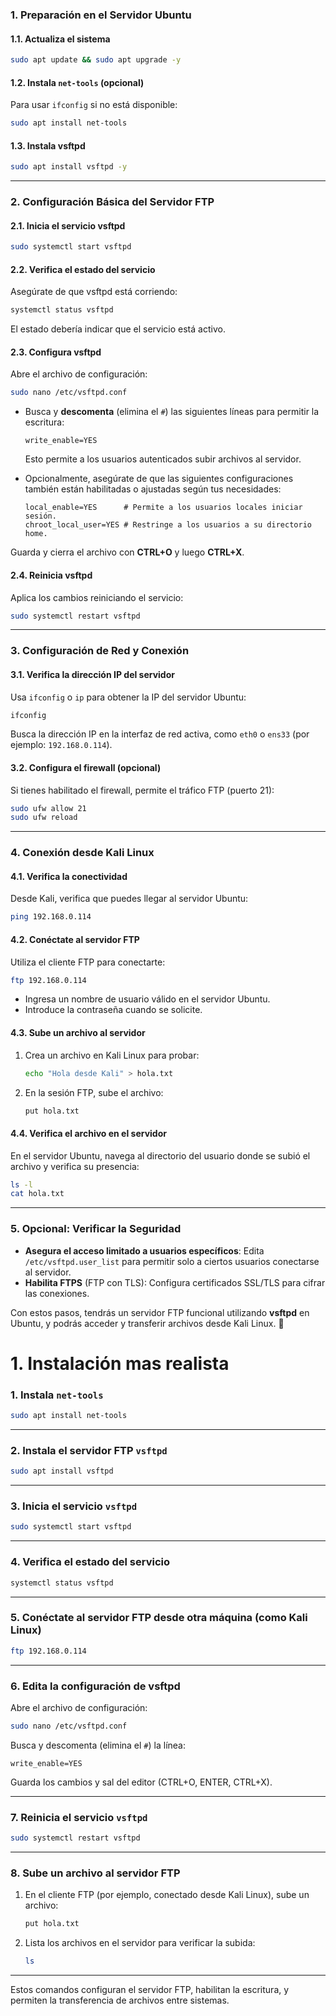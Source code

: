 ### **1. Preparación en el Servidor Ubuntu**

#### **1.1. Actualiza el sistema**

```bash
sudo apt update && sudo apt upgrade -y
```

#### **1.2. Instala `net-tools` (opcional)**

Para usar `ifconfig` si no está disponible:

```bash
sudo apt install net-tools
```

#### **1.3. Instala vsftpd**

```bash
sudo apt install vsftpd -y
```

---

### **2. Configuración Básica del Servidor FTP**

#### **2.1. Inicia el servicio vsftpd**

```bash
sudo systemctl start vsftpd
```

#### **2.2. Verifica el estado del servicio**

Asegúrate de que vsftpd está corriendo:

```bash
systemctl status vsftpd
```

El estado debería indicar que el servicio está activo.

#### **2.3. Configura vsftpd**

Abre el archivo de configuración:

```bash
sudo nano /etc/vsftpd.conf
```

- Busca y **descomenta** (elimina el `#`) las siguientes líneas para permitir la escritura:
    
    ```
    write_enable=YES
    ```
    
    Esto permite a los usuarios autenticados subir archivos al servidor.
    
- Opcionalmente, asegúrate de que las siguientes configuraciones también están habilitadas o ajustadas según tus necesidades:
    
    ```
    local_enable=YES      # Permite a los usuarios locales iniciar sesión.
    chroot_local_user=YES # Restringe a los usuarios a su directorio home.
    ```
    

Guarda y cierra el archivo con **CTRL+O** y luego **CTRL+X**.

#### **2.4. Reinicia vsftpd**

Aplica los cambios reiniciando el servicio:

```bash
sudo systemctl restart vsftpd
```

---

### **3. Configuración de Red y Conexión**

#### **3.1. Verifica la dirección IP del servidor**

Usa `ifconfig` o `ip` para obtener la IP del servidor Ubuntu:

```bash
ifconfig
```

Busca la dirección IP en la interfaz de red activa, como `eth0` o `ens33` (por ejemplo: `192.168.0.114`).

#### **3.2. Configura el firewall (opcional)**

Si tienes habilitado el firewall, permite el tráfico FTP (puerto 21):

```bash
sudo ufw allow 21
sudo ufw reload
```

---

### **4. Conexión desde Kali Linux**

#### **4.1. Verifica la conectividad**

Desde Kali, verifica que puedes llegar al servidor Ubuntu:

```bash
ping 192.168.0.114
```

#### **4.2. Conéctate al servidor FTP**

Utiliza el cliente FTP para conectarte:

```bash
ftp 192.168.0.114
```

- Ingresa un nombre de usuario válido en el servidor Ubuntu.
- Introduce la contraseña cuando se solicite.

#### **4.3. Sube un archivo al servidor**

1. Crea un archivo en Kali Linux para probar:
    
    ```bash
    echo "Hola desde Kali" > hola.txt
    ```
    
2. En la sesión FTP, sube el archivo:
    
    ```bash
    put hola.txt
    ```
    

#### **4.4. Verifica el archivo en el servidor**

En el servidor Ubuntu, navega al directorio del usuario donde se subió el archivo y verifica su presencia:

```bash
ls -l
cat hola.txt
```

---

### **5. Opcional: Verificar la Seguridad**

- **Asegura el acceso limitado a usuarios específicos**: Edita `/etc/vsftpd.user_list` para permitir solo a ciertos usuarios conectarse al servidor.
- **Habilita FTPS** (FTP con TLS): Configura certificados SSL/TLS para cifrar las conexiones.

Con estos pasos, tendrás un servidor FTP funcional utilizando **vsftpd** en Ubuntu, y podrás acceder y transferir archivos desde Kali Linux. 🚀


# **1. Instalación mas realista**

### **1. Instala `net-tools`**

```bash
sudo apt install net-tools
```

---

### **2. Instala el servidor FTP `vsftpd`**

```bash
sudo apt install vsftpd
```

---

### **3. Inicia el servicio `vsftpd`**

```bash
sudo systemctl start vsftpd
```

---

### **4. Verifica el estado del servicio**

```bash
systemctl status vsftpd
```

---

### **5. Conéctate al servidor FTP desde otra máquina (como Kali Linux)**

```bash
ftp 192.168.0.114
```

---

### **6. Edita la configuración de vsftpd**

Abre el archivo de configuración:

```bash
sudo nano /etc/vsftpd.conf
```

Busca y descomenta (elimina el `#`) la línea:

```plaintext
write_enable=YES
```

Guarda los cambios y sal del editor (CTRL+O, ENTER, CTRL+X).

---

### **7. Reinicia el servicio `vsftpd`**

```bash
sudo systemctl restart vsftpd
```

---

### **8. Sube un archivo al servidor FTP**

1. En el cliente FTP (por ejemplo, conectado desde Kali Linux), sube un archivo:
    
    ```bash
    put hola.txt
    ```
    
2. Lista los archivos en el servidor para verificar la subida:
    
    ```bash
    ls
    ```
    

---

Estos comandos configuran el servidor FTP, habilitan la escritura, y permiten la transferencia de archivos entre sistemas.